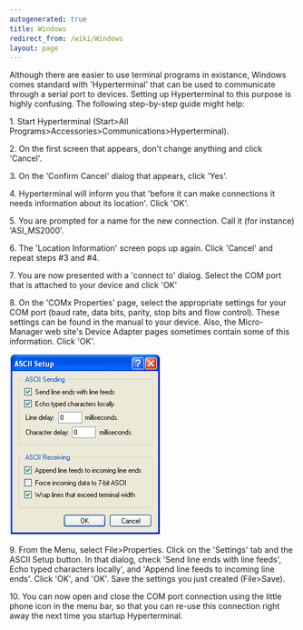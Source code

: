 ```yaml
---
autogenerated: true
title: Windows
redirect_from: /wiki/Windows
layout: page
---
```


Although there are easier to use terminal programs in existance, Windows
comes standard with 'Hyperterminal' that can be used to communicate
through a serial port to devices. Setting up Hyperterminal to this
purpose is highly confusing. The following step-by-step guide might
help:

1\. Start Hyperterminal (Start&gt;All
Programs&gt;Accessories&gt;Communications&gt;Hyperterminal).

2\. On the first screen that appears, don't change anything and click
'Cancel'.

3\. On the 'Confirm Cancel' dialog that appears, click 'Yes'.

4\. Hyperterminal will inform you that 'before it can make connections
it needs information about its location'. Click 'OK'.

5\. You are prompted for a name for the new connection. Call it (for
instance) 'ASI\_MS2000'.

6\. The 'Location Information' screen pops up again. Click 'Cancel' and
repeat steps \#3 and \#4.

7\. You are now presented with a 'connect to' dialog. Select the COM
port that is attached to your device and click 'OK'

8\. On the 'COMx Properties' page, select the appropriate settings for
your COM port (baud rate, data bits, parity, stop bits and flow
control). These settings can be found in the manual to your device.
Also, the Micro-Manager web site's Device Adapter pages sometimes
contain some of this information. Click 'OK'.

![](/media/Hyperterminal.gif)

9\. From the Menu, select File&gt;Properties. Click on the 'Settings'
tab and the ASCII Setup button. In that dialog, check 'Send line ends
with line feeds', Echo typed characters locally', and 'Append line feeds
to incoming line ends'. Click 'OK', and 'OK'. Save the settings you just
created (File&gt;Save).

10\. You can now open and close the COM port connection using the little
phone icon in the menu bar, so that you can re-use this connection right
away the next time you startup Hyperterminal.
